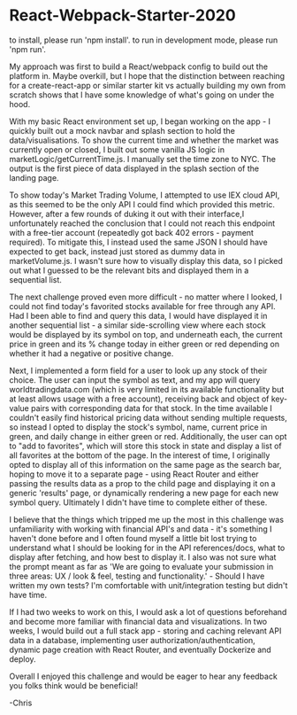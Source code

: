 # React-Webpack-Starter-2020

to install, please run 'npm install'.
to run in development mode, please run 'npm run'.

My approach was first to build a React/webpack config to build out the platform in. Maybe overkill, but I hope that the distinction between reaching for a create-react-app or similar starter kit vs actually building my own from scratch shows that I have some knowledge of what's going on under the hood.

With my basic React environment set up, I began working on the app - I quickly built out a mock navbar and splash section to hold the data/visualisations. To show the current time and whether the market was currently open or closed, I built out some vanilla JS logic in marketLogic/getCurrentTime.js. I manually set the time zone to NYC. The output is the first piece of data displayed in the splash section of the landing page.

To show today's Market Trading Volume, I attempted to use IEX cloud API, as this seemed to be the only API I could find which provided this metric. However, after a few rounds of duking it out with their interface,I unfortunately reached the conclusion that I could not reach this endpoint with a free-tier account (repeatedly got back 402 errors - payment required). To mitigate this, I instead used the same JSON I should have expected to get back, instead just stored as dummy data in marketVolume.js. I wasn't sure how to visually display this data, so I picked out what I guessed to be the relevant bits and displayed them in a sequential list.

The next challenge proved even more difficult - no matter where I looked, I could not find today's favorited stocks available for free through any API. Had I been able to find and query this data, I would have displayed it in another sequential list - a similar side-scrolling view where each stock would be displayed by its symbol on top, and underneath each, the current price in green and its % change today in either green or red depending on whether it had a negative or positive change.

Next, I implemented a form field for a user to look up any stock of their choice. The user can input the symbol as text, and my app will query worldtradingdata.com (which is very limited in its available functionality but at least allows usage with a free account), receiving back and object of key-value pairs with corresponding data for that stock. In the time available I couldn't easily find historical pricing data without sending multiple requests, so instead I opted to display the stock's symbol, name, current price in green, and daily change in either green or red. Additionally, the user can opt to "add to favorites", which will store this stock in state and display a list of all favorites at the bottom of the page. In the interest of time, I originally opted to display all of this information on the same page as the search bar, hoping to move it to a separate page - using React Router and either passing the results data as a prop to the child page and displaying it on a generic 'results' page, or dynamically rendering a new page for each new symbol query. Ultimately I didn't have time to complete either of these.

I believe that the things which tripped me up the most in this challenge was unfamiliarity with working with financial API's and data - it's something I haven't done before and I often found myself a little bit lost trying to understand what I should be looking for in the API references/docs, what to display after fetching, and how best to display it. I also was not sure what the prompt meant as far as 'We are going to evaluate your submission in three areas: UX / look & feel, testing and
functionality.' - Should I have written my own tests? I'm comfortable with unit/integration testing but didn't have time.

If I had two weeks to work on this, I would ask a lot of questions beforehand and become more familiar with financial data and visualizations. In two weeks, I would build out a full stack app - storing and caching relevant API data in a database, implementing user authorization/authentication, dynamic page creation with React Router, and eventually Dockerize and deploy. 

Overall I enjoyed this challenge and would be eager to hear any feedback you folks think would be beneficial!

-Chris